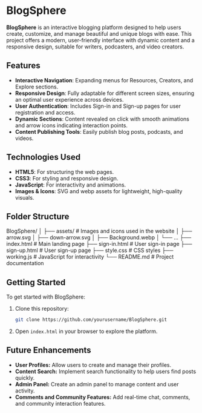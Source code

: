 # BlogSphere

**BlogSphere** is an interactive blogging platform designed to help users create, customize, and manage beautiful and unique blogs with ease. This project offers a modern, user-friendly interface with dynamic content and a responsive design, suitable for writers, podcasters, and video creators.

## Features

- **Interactive Navigation**: Expanding menus for Resources, Creators, and Explore sections.
- **Responsive Design**: Fully adaptable for different screen sizes, ensuring an optimal user experience across devices.
- **User Authentication**: Includes Sign-in and Sign-up pages for user registration and access.
- **Dynamic Sections**: Content revealed on click with smooth animations and arrow icons indicating interaction points.
- **Content Publishing Tools**: Easily publish blog posts, podcasts, and videos.

## Technologies Used

- **HTML5**: For structuring the web pages.
- **CSS3**: For styling and responsive design.
- **JavaScript**: For interactivity and animations.
- **Images & Icons**: SVG and webp assets for lightweight, high-quality visuals.

## Folder Structure

BlogSphere/ │ ├── assets/ # Images and icons used in the website │ ├── arrow.svg │ ├── down-arrow.svg │ ├── Background.webp │ └── ... ├── index.html # Main landing page ├── sign-in.html # User sign-in page ├── sign-up.html # User sign-up page ├── style.css # CSS styles ├── working.js # JavaScript for interactivity └── README.md # Project documentation


## Getting Started

To get started with BlogSphere:

1. Clone this repository:
   ```bash
   git clone https://github.com/yourusername/BlogSphere.git
2. Open `index.html` in your browser to explore the platform.

## Future Enhancements

- **User Profiles:** Allow users to create and manage their profiles.
- **Content Search:** Implement search functionality to help users find posts quickly.
- **Admin Panel:** Create an admin panel to manage content and user activity.
- **Comments and Community Features:** Add real-time chat, comments, and community interaction features.
